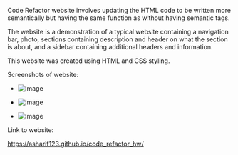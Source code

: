 Code Refactor website involves updating the HTML code to be written more semantically but having the same function as without having semantic tags.

The website is a demonstration of a typical website containing a navigation bar, photo, sections containing description and header on what the section is about, and a sidebar containing additional headers and information.

This website was created using HTML and CSS styling.

Screenshots of website:

- ![image](https://user-images.githubusercontent.com/49471791/135406798-31ce66b7-8395-4383-853d-aab6924f059f.png)

- ![image](https://user-images.githubusercontent.com/49471791/135406971-0f3c61f7-d5a7-46f2-adae-4959a0148908.png)

- ![image](https://user-images.githubusercontent.com/49471791/135407029-68482866-65ef-4c02-b257-0aa5d078f8bf.png)




Link to website:

https://asharif123.github.io/code_refactor_hw/
